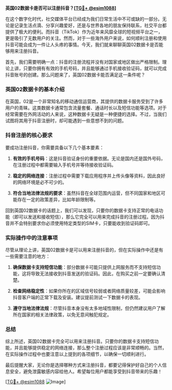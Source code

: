 **英国02数据卡是否可以注册抖音？[[TG💪+ @esim1088](https://t.me/s/esim1088)]**

在这个数字化时代，社交媒体平台已经成为我们日常生活中不可或缺的一部分。无论是记录生活点滴、分享兴趣爱好，还是与世界各地的朋友保持联系，社交平台都提供了极大的便利。而抖音（TikTok）作为近年来风靡全球的短视频平台之一，更是吸引了无数用户的关注。然而，对于一些海外用户来说，如何顺利注册和使用抖音可能会成为一件让人头疼的事情。今天，我们就来聊聊英国02数据卡是否能够用来注册抖音。

首先，我们需要明确一点：抖音的注册流程并没有对国家或地区做出严格限制。理论上讲，只要你拥有有效的手机号码，并且能够通过手机接收验证码，就可以完成抖音账号的创建。那么问题来了，英国02数据卡能否满足这一条件呢？

### 英国02数据卡的基本介绍

在英国，02是一个非常知名的移动通信运营商，其提供的数据卡服务受到了许多用户的青睐。这类数据卡通常包含流量套餐、通话时长以及短信功能等选项。对于经常需要在外网活动的人来说，这种数据卡无疑是一种便捷的选择。不过，当我们试图将其用于抖音注册时，却可能遇到一些意想不到的问题。

### 抖音注册的核心要求

要成功注册抖音，你需要具备以下几个基本要素：

1. **有效的手机号码**：这是抖音验证身份的重要依据。无论是国内还是国外号码，在注册过程中都需要输入手机号并等待接收验证码。
   
2. **稳定的网络连接**：注册过程中需要下载应用程序并上传头像等资料，因此良好的网络环境是必不可少的。

3. **符合当地法律法规的要求**：虽然抖音在全球范围内运营，但不同国家和地区可能存在一定的政策差异，比如年龄限制等。

回到英国02数据卡的话题上，我们可以发现，只要你的数据卡支持正常的电话功能（即可以发送和接收短信），那么它完全可以用来完成抖音的注册过程。因为抖音并不会特别要求你必须使用特定类型的SIM卡，只要能收到验证码即可。

### 实际操作中的注意事项

尽管从理论上讲，英国02数据卡是可以用来注册抖音的，但在实际操作中还是有一些需要注意的地方：

1. **确保数据卡支持短信功能**：部分数据卡可能只提供上网服务而不支持短信功能，这将导致无法接收到抖音发送的验证码。因此，在购买之前一定要确认清楚。

2. **检查网络稳定性**：如果你所在的区域信号较弱或者网络质量较差，可能会影响抖音客户端的正常下载及安装。建议提前测试一下数据卡的表现。

3. **遵守当地法律法规**：尽管抖音本身没有太多地域性限制，但仍然建议用户了解所在国家的相关法律政策，以免无意间触犯规定。

### 总结

综上所述，英国02数据卡完全可以用来注册抖音。只要你的数据卡支持短信功能，并且能够提供稳定的网络连接，那么整个注册过程应该是非常顺畅的。当然，在实际操作过程中也要注意以上提到的各项细节，以确保一切顺利进行。

最后提醒大家，无论你是选择哪种方式来注册抖音，都要记得保护好自己的个人信息安全，避免泄露敏感内容给他人。希望每位用户都能享受到抖音带来的乐趣！

[[TG💪+ @esim1088](https://t.me/s/esim1088) ![Image](https://i.postimg.cc/4NQfJmqS/Snipaste-2025-05-13-00-14-12.png)]